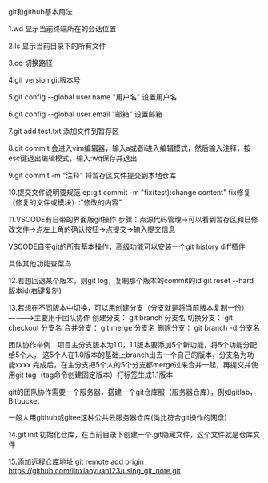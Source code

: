 git和github基本用法

1.wd
显示当前终端所在的会话位置

2.ls
显示当前目录下的所有文件

3.cd
切换路径

4.git version
git版本号

5.git config --global user.name "用户名"
设置用户名

6.git config --global user.email "邮箱"
设置邮箱

7.git add test.txt
添加文件到暂存区

8.git commit
会进入vim编辑器，输入a或者i进入编辑模式，然后输入注释，按esc键退出编辑模式，输入:wq保存并退出

9.git commit -m "注释"
将暂存区文件提交到本地仓库

10.提交文件说明要规范
ep:git commit -m "fix(test):change content"
fix修复（修复的文件或模块）:"修改的内容"

11.VSCODE有自带的界面版git操作
步骤：点源代码管理->可以看到暂存区和已修改文件->点左上角的确认按钮->点提交->输入提交信息

VSCODE自带git的所有基本操作，高级功能可以安装一个git history diff插件

具体其他功能查菜鸟

12.若想回退某个版本，则git log，复制那个版本的commit的id
git reset --hard 版本id(右键复制)

13.若想在不同版本中切换，可以用创建分支（分支就是将当前版本复制一份）————>主要用于团队协作
创建分支：
git branch 分支名
切换分支：
git checkout 分支名
合并分支：
git merge 分支名
删除分支：
git branch -d 分支名

团队协作举例：项目主分支版本为1.0，1.1版本要添加5个新功能，将5个功能分配给5个人，
这5个人在1.0版本的基础上branch出去一个自己的版本，分支名为功能xxxx
完成后，在主分支把5个人的5个分支都merge过来合并一起，再提交并使用git tag（tag命令创建固定版本）打标签生成1.1版本

git的团队协作需要一个服务器，搭建一个git仓库服（服务器仓库），例如gitlab，Bitbucket

一般人用github或gitee这种公共云服务器仓库(类比符合git操作的网盘)

14.git init
初始化仓库，在当前目录下创建一个.git隐藏文件，这个文件就是仓库文件

15.添加远程仓库地址
git remote add origin https://github.com/linxiaoyuan123/using_git_note.git






